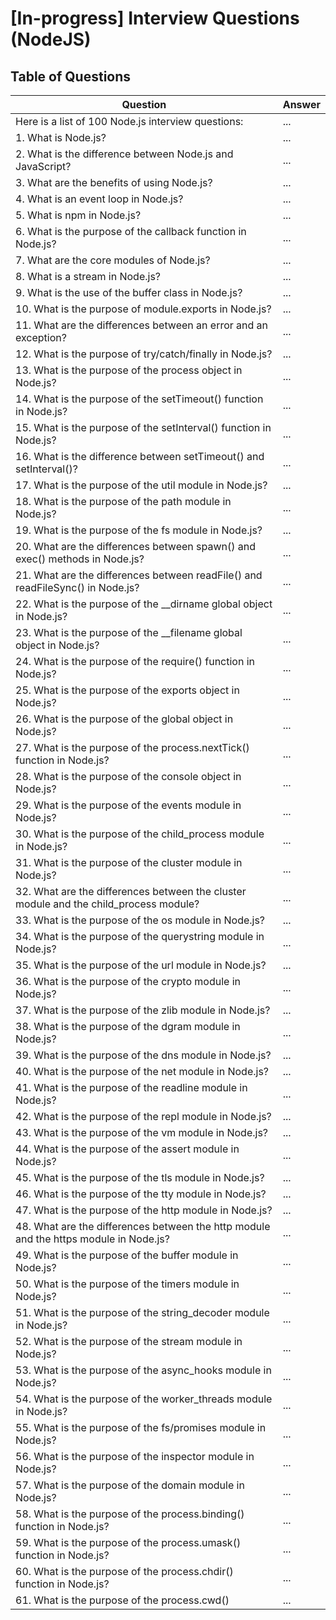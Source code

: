 # [In-progress] Interview Questions (NodeJS)

## Table of Questions

| Question | Answer |
| -------- | ------ |
| Here is a list of 100 Node.js interview questions: | ... |
| 1. What is Node.js? | ... |
| 2. What is the difference between Node.js and JavaScript? | ... |
| 3. What are the benefits of using Node.js? | ... |
| 4. What is an event loop in Node.js? | ... |
| 5. What is npm in Node.js? | ... |
| 6. What is the purpose of the callback function in Node.js? | ... |
| 7. What are the core modules of Node.js? | ... |
| 8. What is a stream in Node.js? | ... |
| 9. What is the use of the buffer class in Node.js? | ... |
| 10. What is the purpose of module.exports in Node.js? | ... |
| 11. What are the differences between an error and an exception? | ... |
| 12. What is the purpose of try/catch/finally in Node.js? | ... |
| 13. What is the purpose of the process object in Node.js? | ... |
| 14. What is the purpose of the setTimeout() function in Node.js? | ... |
| 15. What is the purpose of the setInterval() function in Node.js? | ... |
| 16. What is the difference between setTimeout() and setInterval()? | ... |
| 17. What is the purpose of the util module in Node.js? | ... |
| 18. What is the purpose of the path module in Node.js? | ... |
| 19. What is the purpose of the fs module in Node.js? | ... |
| 20. What are the differences between spawn() and exec() methods in Node.js? | ... |
| 21. What are the differences between readFile() and readFileSync() in Node.js? | ... |
| 22. What is the purpose of the __dirname global object in Node.js? | ... |
| 23. What is the purpose of the __filename global object in Node.js? | ... |
| 24. What is the purpose of the require() function in Node.js? | ... |
| 25. What is the purpose of the exports object in Node.js? | ... |
| 26. What is the purpose of the global object in Node.js? | ... |
| 27. What is the purpose of the process.nextTick() function in Node.js? | ... |
| 28. What is the purpose of the console object in Node.js? | ... |
| 29. What is the purpose of the events module in Node.js? | ... |
| 30. What is the purpose of the child_process module in Node.js? | ... |
| 31. What is the purpose of the cluster module in Node.js? | ... |
| 32. What are the differences between the cluster module and the child_process module? | ... |
| 33. What is the purpose of the os module in Node.js? | ... |
| 34. What is the purpose of the querystring module in Node.js? | ... |
| 35. What is the purpose of the url module in Node.js? | ... |
| 36. What is the purpose of the crypto module in Node.js? | ... |
| 37. What is the purpose of the zlib module in Node.js? | ... |
| 38. What is the purpose of the dgram module in Node.js? | ... |
| 39. What is the purpose of the dns module in Node.js? | ... |
| 40. What is the purpose of the net module in Node.js? | ... |
| 41. What is the purpose of the readline module in Node.js? | ... |
| 42. What is the purpose of the repl module in Node.js? | ... |
| 43. What is the purpose of the vm module in Node.js? | ... |
| 44. What is the purpose of the assert module in Node.js? | ... |
| 45. What is the purpose of the tls module in Node.js? | ... |
| 46. What is the purpose of the tty module in Node.js? | ... |
| 47. What is the purpose of the http module in Node.js? | ... |
| 48. What are the differences between the http module and the https module in Node.js? | ... |
| 49. What is the purpose of the buffer module in Node.js? | ... |
| 50. What is the purpose of the timers module in Node.js? | ... |
| 51. What is the purpose of the string_decoder module in Node.js? | ... |
| 52. What is the purpose of the stream module in Node.js? | ... |
| 53. What is the purpose of the async_hooks module in Node.js? | ... |
| 54. What is the purpose of the worker_threads module in Node.js? | ... |
| 55. What is the purpose of the fs/promises module in Node.js? | ... |
| 56. What is the purpose of the inspector module in Node.js? | ... |
| 57. What is the purpose of the domain module in Node.js? | ... |
| 58. What is the purpose of the process.binding() function in Node.js? | ... |
| 59. What is the purpose of the process.umask() function in Node.js? | ... |
| 60. What is the purpose of the process.chdir() function in Node.js? | ... |
| 61. What is the purpose of the process.cwd() | ... |
